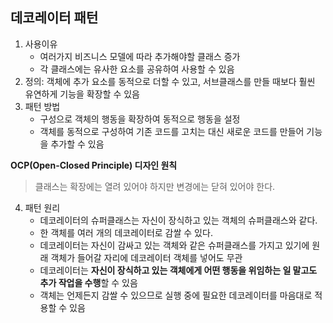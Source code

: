 ## 데코레이터 패턴
1. 사용이유
   - 여러가지 비즈니스 모델에 따라 추가해야할 클래스 증가
   - 각 클래스에는 유사한 요소를 공유하여 사용할 수 있음
2. 정의: 객체에 추가 요소를 동적으로 더할 수 있고, 서브클래스를 만들 때보다 훨씬 유연하게 기능을 확장할 수 있음
3. 패턴 방법
   - 구성으로 객체의 행동을 확장하여 동적으로 행동을 설정
   - 객체를 동적으로 구성하여 기존 코드를 고치는 대신 새로운 코드를 만들어 기능을 추가할 수 있음

**OCP(Open-Closed Principle) 디자인 원칙**
> 클래스는 확장에는 열려 있어야 하지만 변경에는 닫혀 있어야 한다.

4. 패턴 원리
   - 데코레이터의 슈퍼클래스는 자신이 장식하고 있는 객체의 슈퍼클래스와 같다.
   - 한 객체를 여러 개의 데코레이터로 감쌀 수 있다.
   - 데코레이터는 자신이 감싸고 있는 객체와 같은 슈퍼클래스를 가지고 있기에 원래 객체가 들어갈 자리에 데코레이터 객체를 넣어도 무관
   - 데코레이터는 **자신이 장식하고 있는 객체에게 어떤 행동을 위임하는 일 말고도 추가 작업을 수행**할 수 있음
   - 객체는 언제든지 감쌀 수 있으므로 실행 중에 필요한 데코레이터를 마음대로 적용할 수 있음

